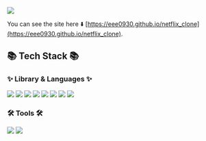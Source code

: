<img src="https://capsule-render.vercel.app/api?type=waving&color=auto&height=200&section=header&text=Netflix+Clone&fontSize=90" />


You can see the site here ⬇️
[https://eee0930.github.io/netflix_clone](https://eee0930.github.io/netflix_clone).


## 📚 Tech Stack 📚
### ✨ Library & Languages ✨
<img src="https://img.shields.io/badge/TypeScript-#61DAFB?style=flat&logo=typescript&logoColor=white"/>
<img src="https://img.shields.io/badge/React-#61DAFB?style=flat&logo=react&logoColor=white"/>
<img src="https://img.shields.io/badge/Styled+Components-#DB7093?style=flat&logo=styledcomponents&logoColor=white"/>
<img src="https://img.shields.io/badge/Recoil-#018EF5?style=flat&logo=redux&logoColor=white"/>
<img src="https://img.shields.io/badge/React+Query-#FF4154?style=flat&logo=reactquery&logoColor=white"/>
<img src="https://img.shields.io/badge/React+Router-#CA4245?style=flat&logo=reactrouter&logoColor=white"/>
<img src="https://img.shields.io/badge/React+Hook+Form-#EC5990?style=flat&logo=reacthookform&logoColor=white"/>
<img src="https://img.shields.io/badge/Framer+Motion-#0055FF?style=flat&logo=framer&logoColor=white"/>

### 🛠️ Tools 🛠️
<img src="https://img.shields.io/badge/Visual+Studio+Code-#007ACC?style=flat&logo=visualstudiocode&logoColor=white"/>
<img src="https://img.shields.io/badge/GitHub-#181717?style=flat&logo=github&logoColor=white"/>
